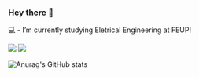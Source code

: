 ### Hey there 👋
💻 - I’m currently studying Eletrical Engineering at FEUP!

<a style="text-decoration: none;" href="https://www.linkedin.com/in/Rodrialves/"><img src="https://img.shields.io/badge/LinkedIn-0077B5?style=for-the-badge&logo=linkedin&logoColor=white" /></a>
<a style="text-decoration: none;" href="mailto:rodrigornalves@gmail.com"><img src="https://img.shields.io/badge/Gmail-D14836?style=for-the-badge&logo=gmail&logoColor=white" /></a>

![Anurag's GitHub stats](https://github-readme-stats.vercel.app/api?username=Rodrialves&show_icons=true&theme=prussian)
